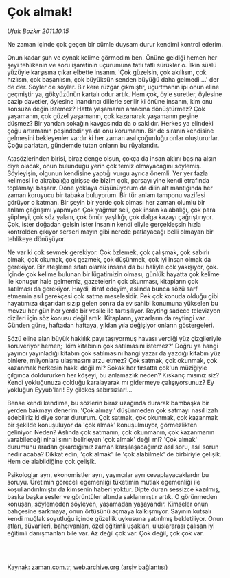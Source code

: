 # Çok almak!

*Ufuk Bozkır 2011.10.15*

<td class="columnist-detail">
<p>Ne zaman içinde çok geçen bir cümle duysam durur kendimi kontrol ederim.</p>
<p>
<div id="haberMetinDiv">
<p>Onun kadar şuh ve oynak kelime görmedim ben. Önüne geldiği hemen her şeyi tehlikenin ve soru işaretinin uçurumuna tatlı tatlı sürükler o. İlkin süslü yüzüyle karşısına çıkar elbette insanın. 'Çok güzelsin, çok akıllısın, çok hızlısın, çok başarılısın, çok büyüksün senden büyüğü daha gelmedi....' der de der. Söyler de söyler. Bir kere rüzgâr çıkmıştır, uçurtmanın ipi onun eline geçmiştir ya, gökyüzünün kartalı odur artık. Hem çok, öyle suretler, öylesine cazip davetler, öylesine inandırıcı dillerle serilir ki önüne insanın, kim onu sonsuza değin istemez? Hatta yaşamanın amacına dönüştürmez? Çok yaşamanın, çok güzel yaşamanın, çok kazanarak yaşamanın peşine düşmez? Bir yandan sokağın kavgasında da o saklıdır. Herkes ya elindeki çoğu artırmanın peşindedir ya da onu korumanın. Bir de sıranın kendisine gelmesini bekleyenler vardır ki her zaman asıl çoğunluğu onlar oluştururlar. Çoğu parlatan, gündemde tutan onların bu rüyalarıdır.
<p>Atasözlerinden birisi, biraz denge olsun, çokça da insan aklını başına alsın diye olacak, onun bulunduğu yerin çok temiz olmayacağını söylemiş. Söyleyişin, olgunun kendisine yaptığı vurgu ayrıca önemli. Yer yer fazla kelimesi ile akrabalığa girişse de bizim çok, parsayı yine kendi etrafında toplamayı başarır. Döne yoklaya düşünüyorum da dilin alt mantığında her zaman koruyucu bir tabaka buluyorum. Bir tür anlam tamponu vazifesi görüyor o katman. Bir şeyin bir yerde çok olması her zaman olumlu bir anlam çağrışımı yapmıyor. Çok yağmur seli, çok insan kalabalığı, çok para şüpheyi, çok söz yalanı, çok ömür yaşlılığı, çok dalga kazayı çağrıştırıyor. Çok, ister doğadan gelsin ister insanın kendi eliyle gerçekleşsin hızla kontrolden çıkıyor serseri mayın gibi nerede patlayacağı belli olmayan bir tehlikeye dönüşüyor.
<p>Ne var ki çok sevmek gerekiyor. Çok özlemek, çok çalışmak, çok sabırlı olmak, çok okumak, çok gezmek, çok düşünmek, çok iyi insan olmak da gerekiyor. Bir ateşleme sıfatı olarak insana da bu haliyle çok yakışıyor, çok. İçinde çok kelime bulunan bir lügatimizin olması, günlük hayatta çok kelime ile konuşur hale gelmemiz, gazetelerin çok okunması, kitapların çok satılması da gerekiyor. Haydi, itiraf edeyim, aslında bunca sözü sarf etmemin asıl gerekçesi çok satma meselesidir. Pek çok konuda olduğu gibi hayatımıza dışarıdan sızıp gelen sonra da ev sahibi konumuna yükselen bu mevzu her gün her yerde bir vesile ile tartışılıyor. Reyting sadece televizyon dizileri için söz konusu değil artık. Kitapların, yazarların da reytingi var... Günden güne, haftadan haftaya, yıldan yıla değişiyor onların göstergeleri.
<p>Sözü eline alan büyük haklılık payı taşıyormuş havası verdiği yüz çizgileriyle soruveriyor hemen; 'kim kitabının çok satılmasını istemez?' Doğru ya hangi yayıncı yayınladığı kitabın çok satılmasını hangi yazar da yazdığı kitabın yüz binlere, milyonlara ulaşmasını arzu etmez? Çok satmak, çok okunmak, çok kazanmak herkesin hakkı değil mi? Sokak her fırsatta çok'un müziğiyle çılgınca doldururken her köşeyi, bu anlamazlık neden? Kıskanç mısınız siz? Kendi yokluğunuza çokluğu karalayarak mı gidermeye çalışıyorsunuz? Ey yokluğun Eyyub'ları! Ey çilekeş sabırsızlar!...
<p>Bense kendi kendime, bu sözlerin biraz uzağında durarak bambaşka bir yerden bakmayı denerim. 'Çok almayı' düşünmeden çok satmayı nasıl izah edebiliriz ki diye sorar dururum. Çok satmak, çok okunmak, çok kazanmak bir şekilde konuşuluyor da 'çok almak' konuşulmuyor, görmezlikten geliniyor. Neden? Aslında çok satmanın, çok okunmanın, çok kazanmanın varabileceği nihai sınırı belirleyen 'çok almak' değil mi? 'Çok almak' durumunu aradan çıkardığımız zaman karşılaşacağımız asıl soru, asıl sorun nedir acaba? Dikkat edin, 'çok almak' ile 'çok alabilmek' de birbiriyle çelişik. Hem de alabildiğine çok çelişik.
<p>Psikologlar ayrı, ekonomistler ayrı, yayıncılar ayrı cevaplayacaklardır bu soruyu. Üretimin göreceli egemenliği tüketimin mutlak egemenliği ile koşullandırılmıştır da kimsenin haberi yoktur. Dipte duran sessizce kazılmış, başka başka sesler ve görüntüler altında saklanmıştır artık. O görünmeden konuşan, söylemeden söyleyen, yaşamadan yaşayandır. Kimseler onun bahçesine sarkmaya, onun örtüsünü açmaya kalkışmıyor. Sayının kutsalı kendi muğlak soyutluğu içinde güzellik uykusuna yatırılmış bekletiliyor. Onun atları, süvarileri, bahçıvanları, özel eğitimli uşakları, uluslararası çalışan iyi eğitimli danışmanları bile var. Az değil çok var. Çok değil, çok çok var.</p></p></p></p></p></p></div>
</p>


<p><br>
		 </br></p></td>

Kaynak: [zaman.com.tr](http://zaman.com.tr/yazar.do?yazino=1190539), [web.archive.org (arşiv bağlantısı)](http://web.archive.org/web/20111213105046/http://zaman.com.tr/yazar.do?yazino=1190539)

